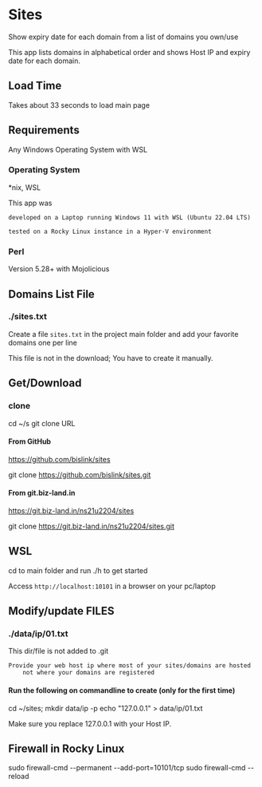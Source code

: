 # Sites

Show expiry date for each domain from a list of domains you own/use

This app 
    lists 
        domains in alphabetical order and 
    shows 
        Host IP and 
        expiry date 
for each domain.

## Load Time

Takes about 33 seconds to load main page

## Requirements 

Any Windows Operating System with WSL

### Operating System

*nix, WSL

This app was 

    developed on a Laptop running Windows 11 with WSL (Ubuntu 22.04 LTS)

    tested on a Rocky Linux instance in a Hyper-V environment

### Perl

Version 5.28+ with Mojolicious

## Domains List File

### ./sites.txt

Create a file `sites.txt` in the project main folder and add your favorite domains one per line

This file is not in the download; You have to create it manually.


## Get/Download

### clone

cd ~/s
git clone URL

#### From GitHub

https://github.com/bislink/sites

git clone https://github.com/bislink/sites.git

#### From git.biz-land.in

https://git.biz-land.in/ns21u2204/sites

git clone https://git.biz-land.in/ns21u2204/sites.git

## WSL

cd to main folder and run ./h to get started

Access `http://localhost:10101` in a browser on your pc/laptop

## Modify/update FILES

### ./data/ip/01.txt

This dir/file is not added to .git
    
    Provide your web host ip where most of your sites/domains are hosted
        not where your domains are registered

#### Run the following on commandline to create (only for the first time)

cd ~/sites;
mkdir data/ip -p
echo "127.0.0.1" > data/ip/01.txt

Make sure you replace 127.0.0.1 with your Host IP.


## Firewall in Rocky Linux

sudo firewall-cmd --permanent --add-port=10101/tcp
sudo firewall-cmd --reload

